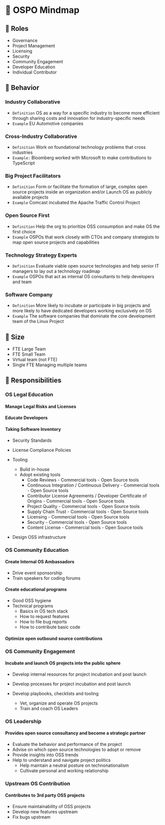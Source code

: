 # 🧭 OSPO Mindmap

## 🙋 Roles

- Governance
- Project Management
- Licensing
- Security
- Community Engagement
- Developer Education
- Individual Contributor

## 🚀 Behavior

### Industry Collaborative

- `Definition` OS as a way for a specific industry to become more 
efficient through sharing costs and innovation for industry-specific needs
- `Example` EU Automotive companies

### Cross-Industry Collaborative

- `Definition` Work on foundational technology problems that cross industries
- `Example:` Bloomberg worked with Microsoft to make contributions to TypeScript

### Big Project Facilitators

- `Definition` Form or facilitate the formation of large, complex 
open source projects inside an organization and/or Launch OS 
as publicly available projects
- `Example` Comcast incubated the Apache Traffic Control Project

### Open Source First

- `Definition` Help the org to prioritize OSS consumption and make OS the first choice
- `Example` OSPOs that work closely with CTOs and company strategists to map open
source projects and capabilities

### Technology Strategy Experts

- `Definition` Evaluate viable open source technologies and help senior IT managers 
to lay out a technology roadmap
- `Example` OSPOs that act as internal OS consultants to help developers and team

### Software Company

- `Definition` More likely to incubate or participate in big projects and more likely
to have dedicated developers working exclusively on OS
- `Example` The software companies that dominate the core
development team of the Linux Project

## 🌱  Size

- FTE Large Team
- FTE Small Team
- Virtual team (not FTE)
- Single FTE Managing multiple teams

## 🧩 Responsibilities

### OS Legal Education

#### Manage Legal Risks and Licenses

#### Educate Developers

#### Taking Software Inventory

- Security Standards
- License Compliance Policies
- Tooling
  - Build in-house
  - Adopt existing tools
    - Code Reviews
           - Commercial tools
           - Open Source tools
    - Continuous Integration / Continuous Delivery
           - Commercial tools
           - Open Source tools
    - Contributor License Agreements / Developer Certificate of Origins
           - Commercial tools
           - Open Source tools
    - Project Quality
           - Commercial tools
           - Open Source tools
    - Supply Chain Trust
           - Commercial tools
           - Open Source tools
    - Licensing
           - Commercial tools
           - Open Source tools 
    - Security
           - Commercial tools
           - Open Source tools 
    - Content License 
           - Commercial tools
           - Open Source tools

- Design OSS infrastructure

### OS Community Education

#### Create Internal OS Ambassadors

- Drive event sponsorship
- Train speakers for coding forums
  
#### Create educational programs

- Good OSS hygiene
- Technical programs
  - Basics in OS tech stack
  - How to request features
  - How to file bug reports
  - How to contribute basic code

#### Optimize open outbound source contributions

### OS Community Engagement

#### Incubate and launch OS projects into the public sphere

- Develop internal resources for
project incubation and post launch

- Develop processes for project
incubation and post launch

- Develop playbooks, checklists and tooling
  - Vet, organize and operate OS projects
  - Train and coach OS Leaders

### OS Leadership

#### Provides open source consultancy and become a strategic partner

- Evaluate the behavior
and performance of the project
- Advise on which open source technologies
to adopt or remove
- Provide insights into OSS trends
- Help to understand and navigate project politics
  - Help maintain a neutral posture on
  technonationalism
  - Cultivate personal and working relationship

### Upstream OS Contribution

#### Contributes to 3rd party OSS projects

- Ensure maintainability of OSS projects
- Develop new features upstream
- Fix bugs upstream
